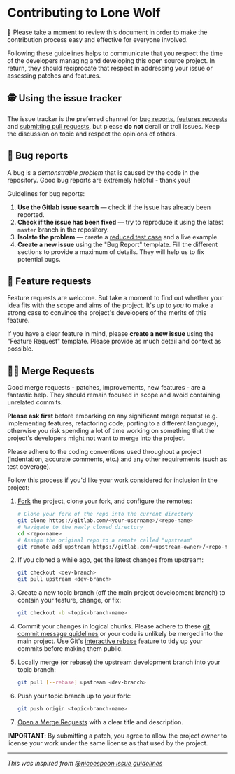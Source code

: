 # Contributing to Lone Wolf

🤠 Please take a moment to review this document in order to make the contribution
process easy and effective for everyone involved.

Following these guidelines helps to communicate that you respect the time of
the developers managing and developing this open source project. In return,
they should reciprocate that respect in addressing your issue or assessing
patches and features.

## 🕵️‍ Using the issue tracker

The issue tracker is the preferred channel for [bug reports](#bug), [features requests](#features) and [submitting pull requests](#pull-requests), but please **do not** derail or troll issues. Keep the discussion on topic and respect the opinions of others.

<a name="bugs"></a>

## 🐛 Bug reports

A bug is a _demonstrable problem_ that is caused by the code in the repository.
Good bug reports are extremely helpful - thank you!

Guidelines for bug reports:

1. **Use the Gitlab issue search** &mdash; check if the issue has already been reported.
2. **Check if the issue has been fixed** &mdash; try to reproduce it using the latest `master` branch in the repository.
3. **Isolate the problem** &mdash; create a [reduced test case](http://css-tricks.com/reduced-test-cases/) and a live example.
4. **Create a new issue** using the "Bug Report" template. Fill the different sections to provide a maximum of details. They will help us to fix potential bugs.

<a name="features"></a>

## 🙋‍ Feature requests

Feature requests are welcome. But take a moment to find out whether your idea fits with the scope and aims of the project. It's up to _you_ to make a strong case to convince the project's developers of the merits of this feature.

If you have a clear feature in mind, please **create a new issue** using the "Feature Request" template. Please provide as much detail and context as possible.

<a name="pull-requests"></a>

## 👩‍💻 Merge Requests

Good merge requests - patches, improvements, new features - are a fantastic help. They should remain focused in scope and avoid containing unrelated commits.

**Please ask first** before embarking on any significant merge request (e.g. implementing features, refactoring code, porting to a different language), otherwise you risk spending a lot of time working on something that the project's developers might not want to merge into the project.

Please adhere to the coding conventions used throughout a project (indentation, accurate comments, etc.) and any other requirements (such as test coverage).

Follow this process if you'd like your work considered for inclusion in the project:

1.  [Fork](https://docs.gitlab.com/ee/gitlab-basics/fork-project.html) the project, clone your fork, and configure the remotes:
    ```bash
    # Clone your fork of the repo into the current directory
    git clone https://gitlab.com/<your-username>/<repo-name>
    # Navigate to the newly cloned directory
    cd <repo-name>
    # Assign the original repo to a remote called "upstream"
    git remote add upstream https://gitlab.com/<upstream-owner>/<repo-name>
    ```

2.  If you cloned a while ago, get the latest changes from upstream:
    ```bash
    git checkout <dev-branch>
    git pull upstream <dev-branch>
    ```

3.  Create a new topic branch (off the main project development branch) to
    contain your feature, change, or fix:
    ```bash
    git checkout -b <topic-branch-name>
    ```

4.  Commit your changes in logical chunks. Please adhere to these [git commit message guidelines](https://gitlab.com/the-wave/lone-wolf/-/wikis/Git-rule:-Naming-Commits) or your code is unlikely be merged into the main project. Use Git's [interactive rebase](https://thoughtbot.com/blog/git-interactive-rebase-squash-amend-rewriting-history) feature to tidy up your commits before making them public.

5.  Locally merge (or rebase) the upstream development branch into your topic branch:
    ```bash
    git pull [--rebase] upstream <dev-branch>
    ```

6.  Push your topic branch up to your fork:
    ```bash
    git push origin <topic-branch-name>
    ```

7.  [Open a Merge Requests](https://gitlab.com/the-wave/lone-wolf/-/merge_requests/new) with a clear title and description.

**IMPORTANT**: By submitting a patch, you agree to allow the project owner to license your work under the same license as that used by the project.

---

_This was inspired from [@nicoespeon issue guidelines](https://github.com/nicoespeon/gitgraph.js/blob/master/CONTRIBUTING.md)_

